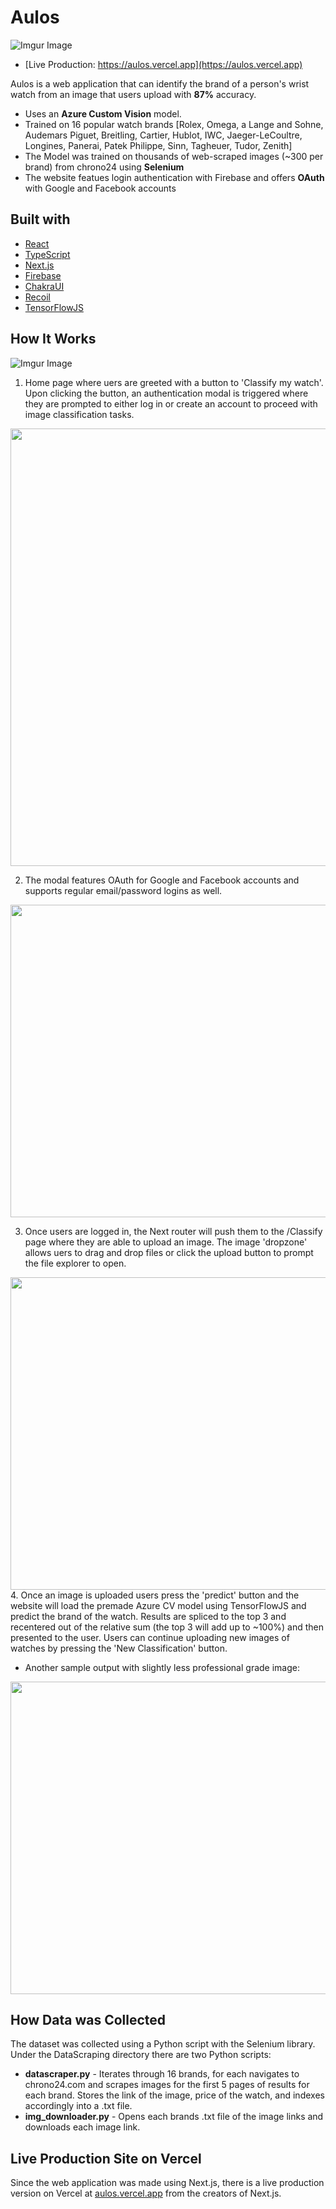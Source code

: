 # Aulos

![Imgur Image](https://imgur.com/Q8FFsWG.png)

* [Live Production: https://aulos.vercel.app](https://aulos.vercel.app)

Aulos is a web application that can identify the brand of a person's wrist watch from an image
that users upload with **87%** accuracy.

* Uses an **Azure Custom Vision** model.
* Trained on 16 popular watch brands [Rolex, Omega, a Lange and Sohne, Audemars Piguet, Breitling, Cartier, Hublot, IWC,
Jaeger-LeCoultre, Longines, Panerai, Patek Philippe, Sinn, Tagheuer, Tudor, Zenith]
* The Model was trained on thousands of web-scraped images (~300 per brand) from chrono24 using **Selenium**
* The website featues login authentication with Firebase and offers **OAuth** with Google and Facebook accounts



## Built with

* [React](https://github.com/facebook/react)
* [TypeScript](https://github.com/microsoft/TypeScript)
* [Next.js](https://github.com/vercel/next.js/)
* [Firebase](https://github.com/firebase/)
* [ChakraUI](https://github.com/chakra-ui/chakra-ui)
* [Recoil](https://github.com/facebookexperimental/Recoil)
* [TensorFlowJS](https://github.com/tensorflow/tfjs)


## How It Works

![Imgur Image](https://imgur.com/cEnEN7K.png)

1. Home page where uers are greeted with a button to 'Classify my watch'. Upon clicking the button, an authentication modal is triggered where they are prompted to either log in or create an account to proceed with image classification tasks.
   
<img src="https://imgur.com/xC6ZLTx.png" width="740" height="700">
   
2. The modal features OAuth for Google and Facebook accounts and supports regular email/password logins as well.
   
 <img src="https://imgur.com/pThq7wd.png" width="700" height="500">
   
3. Once users are logged in, the Next router will push them to the /Classify page where they are able to upload an image. The image 'dropzone' allows uers to drag and drop files or click the upload button to prompt the file explorer to open.
   
 <img src="https://imgur.com/M3QCKhg.png" width="700" height="500">
4. Once an image is uploaded users press the 'predict' button and the website will load the premade Azure CV model using TensorFlowJS and predict the brand of the watch. Results are spliced to the top 3 and recentered out of the relative sum (the top 3 will add up to ~100%) and then presented to the user. Users can continue uploading new images of watches by pressing the 'New Classification' button.

* Another sample output with slightly less professional grade image:

<img src="https://imgur.com/czbUVNs.png" width="700" height="500">

## How Data was Collected

The dataset was collected using a Python script with the Selenium library. Under the DataScraping directory there are two Python scripts:
* **datascraper.py** - Iterates through 16 brands, for each navigates to chrono24.com and scrapes images for the first 5 pages of results for each brand. Stores the link of the image, price of the watch, and indexes accordingly into a .txt file.
* **img_downloader.py** - Opens each brands .txt file of the image links and downloads each image link.

## Live Production Site on Vercel

Since the web application was made using Next.js, there is a live production version on Vercel at  [aulos.vercel.app](https://aulos.vercel.app) from the creators of Next.js.

